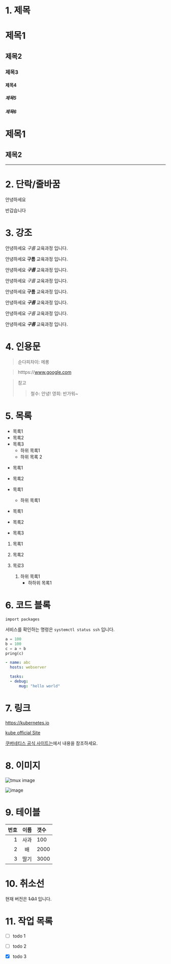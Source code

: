 # 1. 제목

# 제목1
## 제목2
### 제목3
#### 제목4
##### 제목5
##### 제목6

제목1
===

제목2
---

---

# 2. 단락/줄바꿈

안녕하세요  

반갑습니다

# 3. 강조

안녕하세요 *구름* 교육과정 입니다.

안녕하세요 **구름** 교육과정 입니다.

안녕하세요 ***구름*** 교육과정 입니다.

안녕하세요 _구름_ 교육과정 입니다.

안녕하세요 __구름__ 교육과정 입니다.

안녕하세요 ___구름___ 교육과정 입니다.

안녕하세요 *_구름_* 교육과정 입니다.

안녕하세요 __*구름*__ 교육과정 입니다.

# 4. 인용문

> 순다피차이: 메롱

> htttps://www.google.com

> 참고
> > 철수: 안녕!
> > 영희: 반가워~

# 5. 목록

- 목록1
- 목록2
- 목록3
  - 하위 목록1
  - 하위 목록 2

* 목록1
* 목록2

* 목록1
  - 하위 목록1

* 목록1
- 목록2  
+ 목록3

1. 목록1
2. 목록2  

3.  목로3
    1. 하위 목록1
        - 하하위 목록1

# 6. 코드 블록

`import packages`

서비스를 확인하는 명령은 `systemctl status ssh` 입니다.

```python
a = 100
b = 100
c = a + b
pring(c)
```
```yaml
- name: abc
  hosts: webserver

  tasks:
  - debug:
      mug: "hello world"
```

# 7. 링크

https://kubernetes.io

[kube official Site](https://kubernetes.io)

[쿠버네티스 공식 사이트는](https://kubernetes.io)에서 내용을 참조하세요.

# 8. 이미지

![tmux image](https://upload.wikimedia.org/wikipedia/commons/thumb/3/35/Tux.svg/202px-Tux.svg.png)

![image](file:///a/b/c.jpg)

# 9. 테이블

|번호|이름|갯수|
|-:|:-:|:-|
|1|사과|100|
|2|배|2000|
|3|딸기|3000|

# 10. 취소선

현재 버전은 ~~1.0.1~~ 입니다.

# 11. 작업 목록

- [ ] todo 1
- [ ] todo 2
- [x] todo 3

